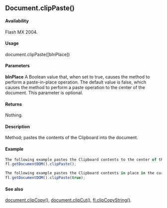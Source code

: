 ## Document.clipPaste()

#### Availability

Flash MX 2004.

#### Usage

document.clipPaste([bInPlace])

#### Parameters

**bInPlace** A Boolean value that, when set to true, causes the method to perform a paste-in-place operation. The default value is false, which causes the method to perform a paste operation to the center of the document. This parameter is optional.

#### Returns

Nothing.

#### Description

Method; pastes the contents of the Clipboard into the document.

#### Example

```javascript
The following example pastes the Clipboard contents to the center of the document:
fl.getDocumentDOM().clipPaste();

The following example pastes the Clipboard contents in place in the current document:
fl.getDocumentDOM().clipPaste(true);

```

#### See also

[document.clipCopy()](../Document_object/docume30.md), [document.clipCut()](../Document_object/docume31.md), [fl.clipCopyString()](../flash_object_(fl)/fl6.md).
